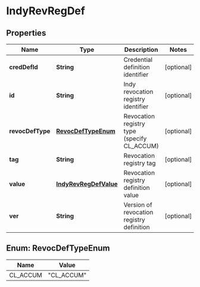 

# IndyRevRegDef


## Properties

Name | Type | Description | Notes
------------ | ------------- | ------------- | -------------
**credDefId** | **String** | Credential definition identifier |  [optional]
**id** | **String** | Indy revocation registry identifier |  [optional]
**revocDefType** | [**RevocDefTypeEnum**](#RevocDefTypeEnum) | Revocation registry type (specify CL_ACCUM) |  [optional]
**tag** | **String** | Revocation registry tag |  [optional]
**value** | [**IndyRevRegDefValue**](IndyRevRegDefValue.md) | Revocation registry definition value |  [optional]
**ver** | **String** | Version of revocation registry definition |  [optional]



## Enum: RevocDefTypeEnum

Name | Value
---- | -----
CL_ACCUM | &quot;CL_ACCUM&quot;



